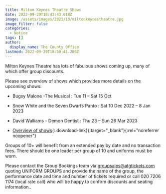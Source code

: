 ```yaml
---
title: Milton Keynes Theatre Shows
date: 2022-09-29T18:43:43.018Z
image: /assets/images/2021/10/miltonkeynestheatre.jpg
image_filter: false
categories:
  - Notice
tags: []
author:
  display_name: The County Office
lastmod: 2022-09-29T18:50:41.286Z
---
```

Milton Keynes Theatre has lots of fabulous shows coming up, many of which offer group discounts.

Please see overview of shows which provides more details on the upcoming shows:

- Bugsy Malone -The Musical :  Tue 11 – Sat 15 Oct
- Snow White and the Seven Dwarfs Panto : Sat 10 Dec 2022 – 8 Jan 2023
- David Walliams - Demon Dentist : Thu 23 – Sun 26 Mar 2023

- [Overview of shows](/assets/docs/2022/mk-theature-uniform-groups-flyer-sep-22.pdf){:.download-link}{:target="_blank"}{:rel="noreferrer noopener"}

Groups of 10+ will benefit from an extended pay by date and no transaction fees. There should be one leader per group of 10 and uniforms must be worn.

Please contact the Group Bookings team via <groupsales@atgtickets.com> quoting UNIFORM GROUPS and provide the name of the group, the performance date and time and number of tickets required or call 020 7206 1174 (local rate call) who will be happy to confirm discounts and seating information..
